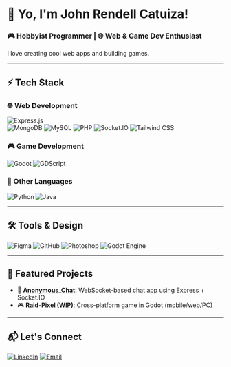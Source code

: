 # 🚀 Yo, I'm John Rendell Catuiza!

### 🎮 Hobbyist Programmer | 🌐 Web & Game Dev Enthusiast  
I love creating cool web apps and building games.

---

## ⚡ Tech Stack

### 🌐 Web Development  
![Express.js](https://img.shields.io/badge/Express.js-404D59?style=flat-square&logo=express)  
![MongoDB](https://img.shields.io/badge/MongoDB-4EA94B?style=flat-square&logo=mongodb&logoColor=white)
![MySQL](https://img.shields.io/badge/MySQL-00758F?style=flat-square&logo=mysql&logoColor=white)
![PHP](https://img.shields.io/badge/PHP-777BB4?style=flat-square&logo=php&logoColor=white)
![Socket.IO](https://img.shields.io/badge/Socket.IO-010101?style=flat-square&logo=socket.io&logoColor=white)
![Tailwind CSS](https://img.shields.io/badge/Tailwind_CSS-06B6D4?style=flat-square&logo=tailwindcss&logoColor=white)

### 🎮 Game Development  
![Godot](https://img.shields.io/badge/Godot-478CBF?style=flat-square&logo=godotengine&logoColor=white)
![GDScript](https://img.shields.io/badge/GDScript-355570?style=flat-square&logo=godotengine&logoColor=white)

### 🧰 Other Languages  
![Python](https://img.shields.io/badge/Python-3776AB?style=flat-square&logo=python&logoColor=white)
![Java](https://img.shields.io/badge/Java-007396?style=flat-square&logo=java&logoColor=white)

---

## 🛠️ Tools & Design

![Figma](https://img.shields.io/badge/Figma-F24E1E?style=flat-square&logo=figma&logoColor=white)
![GitHub](https://img.shields.io/badge/GitHub-181717?style=flat-square&logo=github&logoColor=white)
![Photoshop](https://img.shields.io/badge/Photoshop-31A8FF?style=flat-square&logo=adobephotoshop&logoColor=white)
![Godot Engine](https://img.shields.io/badge/Godot-478CBF?style=flat-square&logo=godotengine&logoColor=white)

---

## 📂 Featured Projects

- 🔗 [**Anonymous_Chat**](https://github.com/JohnRendell/Anonymous_Chat): WebSocket-based chat app using Express + Socket.IO
- 🎮 [**Raid-Pixel (WIP)**](https://github.com/JohnRendell/raid-pixel): Cross-platform game in Godot (mobile/web/PC)

---

## 📬 Let's Connect

[![LinkedIn](https://img.shields.io/badge/LinkedIn-0A66C2?style=flat-square&logo=linkedin&logoColor=white)](https://www.linkedin.com/in/john-rendell-catuiza-189716281/)
[![Email](https://img.shields.io/badge/Email-catuiza.johnrendell@gmail.com-D14836?style=flat-square&logo=gmail&logoColor=white)](mailto:catuiza.johnrendell@gmail.com)

